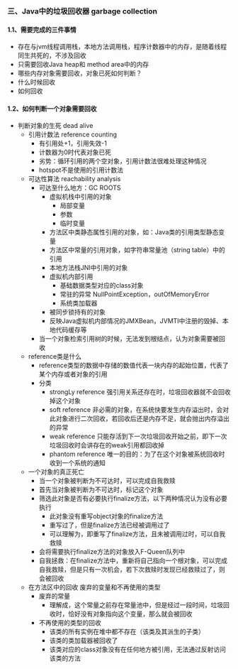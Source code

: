 ### 三、Java中的垃圾回收器 garbage collection
#### 1.1、需要完成的三件事情
+ 存在与jvm线程调用栈，本地方法调用栈，程序计数器中的内存，是随着线程同生共死的，不涉及回收
+ 只需要回收Java heap和 method area中的内存
+ 哪些内存对象需要回收，对象已死如何判断？
+ 什么时候回收
+ 如何回收
#### 1.2、如何判断一个对象需要回收
- 判断对象的生死 dead alive
    + 引用计数法 reference counting
        - 有引用处+1，引用失效-1
        - 计数器为0时代表对象已死
        - 劣势：循环引用的两个空对象，引用计数法很难处理这种情况
        - hotspot不是使用的引用计数法
    + 可达性算法 reachability analysis
        - 可达至什么地方：GC ROOTS
            + 虚拟机栈中引用的对象
                - 局部变量
                - 参数
                - 临时变量
            + 方法区中类静态属性引用的对象，如：Java类的引用类型静态变量
            + 方法区中常量的引用对象，如字符串常量池（string table）中的引用
            + 本地方法栈JNI中引用的对象
            + 虚拟机内部引用
                - 基础数据类型对应的class对象
                - 常驻的异常 NullPointException，outOfMemoryError
                - 系统类加载器
            + 被同步锁持有的对象
            + 反映Java虚拟机内部情况的JMXBean，JVMTI中注册的毁掉、本地代码缓存等
        - 当一个对象检索引用树的时候，无法发到根结点，认为对象需要被回收
    + reference类是什么
        - reference类型的数据中存储的数值代表一块内存的起始位置，代表了某个内存或者对象的引用
        - 分类
            + strongLy reference    强引用关系还存在时，垃圾回收器就不会回收掉这个对象
            + soft reference        非必需的对象，在系统快要发生内存溢出时，会对此对象进行二次回收，若回收后还是内存不足，就会抛出内存溢出的异常
            + weak reference        只能存活到下一次垃圾回收开始之前，即下一次垃圾回收时会讲存在的weak引用都回收掉
            + phantom reference     唯一的目的：为了在这个对象被系统回收时收到一个系统的通知
    + 一个对象的真正死亡
        - 当一个对象被判断为不可达时，可以完成自我救赎
        - 首先当对象被判断为不可达时，标记这个对象
        - 筛选此对象是否有必要执行finalize方法，以下两种情况认为没有必要执行
            + 此对象没有重写object对象的finalize方法
            + 重写过了，但是finalize方法已经被调用过了
            + 可以理解为，即重写了finalize方法，且未被调用过时，可以自我救赎
        - 会将需要执行finalize方法的对象放入F-Queen队列中
        - 自我拯救：在finalize方法中，重新将自己指向一个根对象，可以完成自我救赎，但是只有一次机会，若下次救赎时发现已经救赎过了，则会被回收
    + 在方法区中的回收 废弃的变量和不再使用的类型
        - 废弃的常量
            + 理解成，这个常量之前存在常量池中，但是经过一段时间，垃圾回收时，恰好没有对象指向这个变量，那么就会被回收
        - 不再使用的类型的回收
            + 该类的所有实例在堆中都不存在（该类及其派生的子类）
            + 该类的类加载器被回收了
            + 该类对应的class对象没有在任何地方被引用，无法通过反射访问该类的方法